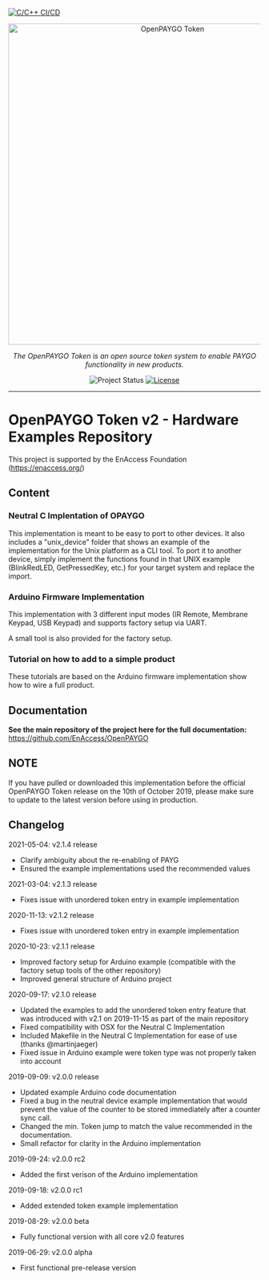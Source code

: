 [![C/C++ CI/CD](https://github.com/Delyc/openPayGoToken/actions/workflows/c-cpp.yml/badge.svg)](https://github.com/Delyc/openPayGoToken/actions/workflows/c-cpp.yml)

<p align="center">
  <a href="https://github.com/EnAccess/OpenPAYGO-HW">
    <img
      src="https://enaccess.org/wp-content/uploads/2023/04/Open-PAYGO-Graphic-GitHub-2240-%C3%97-800-.svg"
      alt="OpenPAYGO Token"
      width="640"
    >
  </a>
</p>
<p align="center">
    <em>The OpenPAYGO Token is an open source token system to enable PAYGO functionality in new products.</em>
</p>
<p align="center">
  <img
    alt="Project Status"
    src="https://img.shields.io/badge/Project%20Status-stable-green"
  >
  <a href="https://github.com/EnAccess/OpenPAYGO-HW/blob/main/LICENSE" target="_blank">
    <img
      alt="License"
      src="https://img.shields.io/github/license/EnAccess/OpenPAYGO-HW"
    >
  </a>
</p>

---

# OpenPAYGO Token v2 - Hardware Examples Repository

This project is supported by the EnAccess Foundation (https://enaccess.org/)


## Content

### Neutral C Implentation of OPAYGO

This implementation is meant to be easy to port to other devices.
It also includes a "unix_device" folder that shows an example of the implementation for the Unix platform as a CLI tool.
To port it to another device, simply implement the functions found in that UNIX example (BlinkRedLED, GetPressedKey, etc.) for your target system and replace the import.

### Arduino Firmware Implementation

This implementation with 3 different input modes (IR Remote, Membrane Keypad, USB Keypad) and supports factory setup via UART.

A small tool is also provided for the factory setup.

### Tutorial on how to add to a simple product

These tutorials are based on the Arduino firmware implementation show how to wire a full product.


## Documentation

**See the main repository of the project here for the full documentation:** https://github.com/EnAccess/OpenPAYGO


## NOTE
If you have pulled or downloaded this implementation before the official OpenPAYGO Token release on the 10th of October 2019,
please make sure to update to the latest version before using in production.


## Changelog

2021-05-04: v2.1.4 release
- Clarify ambiguity about the re-enabling of PAYG
- Ensured the example implementations used the recommended values

2021-03-04: v2.1.3 release
- Fixes issue with unordered token entry in example implementation

2020-11-13: v2.1.2 release
- Fixes issue with unordered token entry in example implementation

2020-10-23: v2.1.1 release
- Improved factory setup for Arduino example (compatible with the factory setup tools of the other repository)
- Improved general structure of Arduino project

2020-09-17: v2.1.0 release
- Updated the examples to add the unordered token entry feature that was introduced with v2.1 on 2019-11-15 as part of the main repository
- Fixed compatibility with OSX for the Neutral C Implementation
- Included Makefile in the Neutral C Implementation for ease of use (thanks @martinjaeger)
- Fixed issue in Arduino example were token type was not properly taken into account

2019-09-09: v2.0.0 release
- Updated example Arduino code documentation
- Fixed a bug in the neutral device example implementation that would prevent the value of the counter to be stored immediately after a counter sync call.
- Changed the min. Token jump to match the value recommended in the documentation.
- Small refactor for clarity in the Arduino implementation

2019-09-24: v2.0.0 rc2
- Added the first verison of the Arduino implementation

2019-09-18: v2.0.0 rc1
- Added extended token example implementation

2019-08-29: v2.0.0 beta
- Fully functional version with all core v2.0 features

2019-06-29: v2.0.0 alpha
- First functional pre-release version
